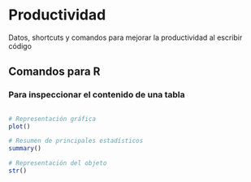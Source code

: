 # Productividad
Datos, shortcuts y comandos para mejorar la productividad al escribir código

## Comandos para R

### Para inspeccionar el contenido de una tabla


```r

# Representación gráfica
plot()

# Resumen de principales estadísticos
summary()

# Representación del objeto
str()       





